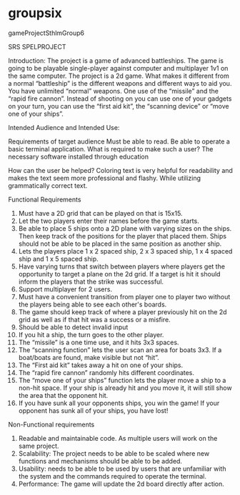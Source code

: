 # groupsix
gameProjectSthlmGroup6

SRS SPELPROJECT



Introduction:
The project is a game of advanced battleships. The game is going to be playable single-player against computer and multiplayer 1v1 on the same computer. The project is a 2d game. 
What makes it different from a normal “battleship” is the different weapons and different ways to aid you. You have unlimited “normal” weapons. One use of the “missile” and the “rapid fire cannon”. 
Instead of shooting on you can use one of your gadgets on your turn, you can use the “first aid kit”, the “scanning device” or “move one of your ships”. 


Intended Audience and Intended Use:

Requirements of target audience
Must be able to read.
Be able to operate a basic terminal application.
What is required to make such a user?
The necessary software installed through education

How can the user be helped?
Coloring text is very helpful for readability and makes the text seem more professional and flashy. While utilizing grammatically correct text.

Functional Requirements

1. Must have a 2D grid that can be played on that is 15x15.
2. Let the two players enter their names before the game starts.
3. Be able to place 5 ships onto a 2D plane with varying sizes on the ships. Then keep track of the positions for the player that placed them. Ships should not be able to be placed in the same position as another ship. 
4. Lets the players place 1 x 2 spaced ship, 2 x 3 spaced ship, 1 x 4 spaced ship and 1 x 5 spaced ship. 
5. Have varying turns that switch between players where players get the opportunity to target a plane on the 2d grid. If a target is hit it should inform the players that the strike was successful.
6. Support multiplayer for 2 users.
7. Must have a convenient transition from player one to player two without the players being able to see each other's boards.
8. The game should keep track of where a player previously hit on the 2d grid as well as if that hit was a success or a misfire.
9. Should be able to detect invalid input 
10. If you hit a ship, the turn goes to the other player. 
11. The “missile” is a one time use, and it hits 3x3 spaces. 
12. The “scanning function” lets the user scan an area for boats 3x3. If a boat/boats are found, make visible but not “hit”.
13. The “First aid kit” takes away a hit on one of your ships. 
14. The “rapid fire cannon” randomly hits different coordinates. 
15. The “move one of your ships” function lets the player move a ship to a non-hit space. If your ship is already hit and you move it, it will still show the area that the opponent hit. 
16. If you have sunk all your opponents ships, you win the game! If your opponent has sunk all of your ships, you have lost! 


Non-Functional requirements

1. Readable and maintainable code. As multiple users will work on the same project.
2. Scalability: The project needs to be able to be scaled where new functions and mechanisms should be able to be added.
3. Usability: needs to be able to be used by users that are unfamiliar with the system and the commands required to operate the terminal.
4. Performance: The game will update the 2d board directly after action.


